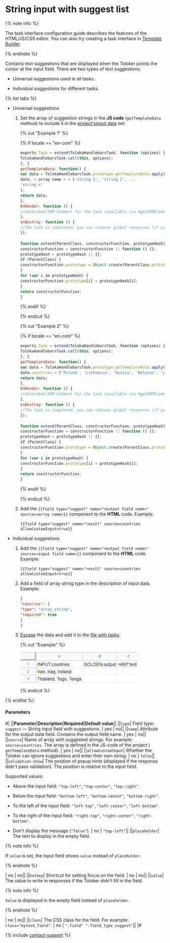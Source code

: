 # String input with suggest list

{% note info %}

The task interface configuration guide describes the features of the HTML/JS/CSS editor. You can also try creating a task interface in [Template Builder](../../../template-builder/index.md).

{% endnote %}

Contains text suggestions that are displayed when the Toloker points the cursor at the input field. There are two types of text suggestions:

- Universal suggestions used in all tasks.

- Individual suggestions for different tasks.

{% list tabs %}

- Universal suggestions

  1. Set the array of suggestion strings in the **JS code** (`getTemplateData` method) to include it in the [project's](../../../glossary.md#project)[input data](../../../glossary.md#input-output-data) set:

      {% cut "Example 1" %}

      {% if locale == "en-com" %}

      ```javascript
      exports.Task = extend(TolokaHandlebarsTask, function (options) {
      TolokaHandlebarsTask.call(this, options);
      }, {
      getTemplateData: function() {
      var data = TolokaHandlebarsTask.prototype.getTemplateData.apply(this, arguments);
      data. < array name > = ['string 1', 'string 2', ...
      'string n'
      ];
      return data;
      },
      OnRender: function () {
      //Generated DOM element for the task (available via #getDOMElement())
      },
      onDestroy: function () {
      //The task is completed, you can release global resources (if you used them) }
      });

      function extend(ParentClass, constructorFunction, prototypeHash) {
      constructorFunction = constructorFunction || function () {};
      prototypeHash = prototypeHash || {};
      if (ParentClass) {
      constructorFunction.prototype = Object.create(ParentClass.prototype);
      }
      for (var i in prototypeHash) {
      constructorFunction.prototype[i] = prototypeHash[i];
      }
      return constructorFunction;
      }
      ```

      {% endif %}

      {% endcut %}

      {% cut "Example 2" %}

      {% if locale == "en-com" %}

      ```javascript
      exports.Task = extend(TolokaHandlebarsTask, function (options) {
      TolokaHandlebarsTask.call(this, options);
      }, {
      getTemplateData: function() {
      var data = TolokaHandlebarsTask.prototype.getTemplateData.apply(this, arguments);
      data.countries = ['Poland', 'Lithuania', 'Russia', 'Belarus', 'Latvia', 'Germany', 'France'];
      return data;
      },
      OnRender: function () {
      //Generated DOM element for the task (available via #getDOMElement())
      },
      onDestroy: function () {
      //The task is completed, you can release global resources (if you used them) }
      });

      function extend(ParentClass, constructorFunction, prototypeHash) {
      constructorFunction = constructorFunction || function () {};
      prototypeHash = prototypeHash || {};
      if (ParentClass) {
      constructorFunction.prototype = Object.create(ParentClass.prototype);
      }
      for (var i in prototypeHash) {
      constructorFunction.prototype[i] = prototypeHash[i];
      }
      return constructorFunction;
      }
      ```

      {% endif %}

     {% endcut %}

  1. Add the `{{field type="suggest" name="<output field name>" source=<array name>}}` component to the **HTML** code. Example:

      ```plaintext
      {{field type="suggest" name="result" source=countries allowCustomInput=true}}
      ```

- Individual suggestions

  1. Add the `{{field type="suggest" name="<output field name>" source=<input field name>}}` component to the **HTML** code. Example:

      ```plaintext
      {{field type="suggest" name="result" source=countries allowCustomInput=true}}
      ```

  1. Add a field of array string type in the description of input data. Example:

      ```json
      {
      "counries": {
      "type": "array_string",
      "required": true
      }
      }
      ```

  1. [Escape](../pool_csv.md#json) the data and add it to the [file with tasks](../../../glossary.md#tsv).

      {% cut "Example" %}

      ![](../../_images/location-job/pool_csv/main_tsv2.png)

      {% endcut %}

{% endlist %}

#### Parameters

#|
||**Parameter**|**Description**|**Required**|**Default value**||
||`type`| Field type: `suggest` — String input field with suggestions. | yes | no||
||`name`| Attribute for the output data field. Contains the output field name. | yes | no||
||`source`| Name of array with suggested strings. For example: `source=countries`. The array is defined in the JS-code of the project ( `getTemplateData` method). | yes | no||
||`allowCustomInput`| Whether the Toloker can ignore suggestions and enter their own string. | no | `false`||
||`validation-show`| The position of popup hints (displayed if the response didn't pass validation). The position is relative to the input field.

Supported values:

- Above the input field: `"top-left"`, `"top-center"`, `"top-right"`.

- Below the input field: `"bottom-left"`, `"bottom-center"`, `"bottom-right"`.

- To the left of the input field: `"left-top"`, `"left-center"`, `"left-bottom"`.

- To the right of the input field: `"right-top"`, `"right-center"`, `"right-bottom"`.

- Don't display the message (`"false"`). | no | `"top-left"`||
||`placeholder`| The text to display in the empty field.

{% note info %}

If `value` is set, the input field shows `value` instead of `placeholder`.

{% endnote %}

| no | no||
||`hotkey`| Shortcut for setting focus on the field. | no | no||
||`value`| The value to write in responses if the Toloker didn't fill in the field.

{% note info %}

`Value` is displayed in the empty field instead of `placeholder`.

{% endnote %}

| no | no||
||`class`| The CSS class for the field. For example: `class="mytask_field"`. | no | `".field" ".field_type_suggest"`||
|#

{% include [contact-support](../../_includes/contact-support.md) %}